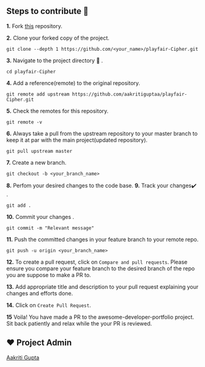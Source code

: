## Steps to contribute 🤩

**1.**  Fork [this](https://github.com/aakritiguptaa/playfair-Cipher.git) repository.


**2.**  Clone your forked copy of the project.

```
git clone --depth 1 https://github.com/<your_name>/playfair-Cipher.git
```

**3.** Navigate to the project directory :file_folder: .

```
cd playfair-Cipher

```

**4.** Add a reference(remote) to the original repository.

```
git remote add upstream https://github.com/aakritiguptaa/playfair-Cipher.git
```

**5.** Check the remotes for this repository.
```
git remote -v
```

**6.** Always take a pull from the upstream repository to your master branch to keep it at par with the main project(updated repository).

```
git pull upstream master
```

**7.** Create a new branch.

```
git checkout -b <your_branch_name>
```

**8.** Perfom your desired changes to the code base.
**9.** Track your changes:heavy_check_mark: .

```
git add . 
```

**10.** Commit your changes .

```
git commit -m "Relevant message"
```

**11.** Push the committed changes in your feature branch to your remote repo.
```
git push -u origin <your_branch_name>
```

**12.** To create a pull request, click on `Compare and pull requests`. Please ensure you compare your feature branch to the desired branch of the repo you are suppose to make a PR to.

**13.** Add appropriate title and description to your pull request explaining your changes and efforts done.

**14.** Click on `Create Pull Request`.

**15** Voila! You have made a PR to the awesome-developer-portfolio project. Sit back patiently and relax while the your PR is reviewed. 

 
## ❤️ Project Admin

[Aakriti Gupta](https://github.com/aakritiguptaa)